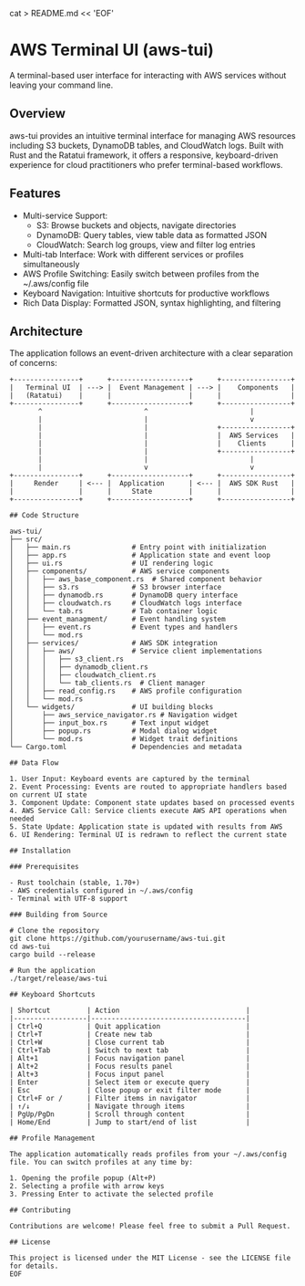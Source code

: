 cat > README.md << 'EOF'
# AWS Terminal UI (aws-tui)

A terminal-based user interface for interacting with AWS services without leaving your command line.

## Overview

aws-tui provides an intuitive terminal interface for managing AWS resources including S3 buckets, DynamoDB tables, and CloudWatch logs. Built with Rust and the Ratatui framework, it offers a responsive, keyboard-driven experience for cloud practitioners who prefer terminal-based workflows.

## Features

- Multi-service Support:
  - S3: Browse buckets and objects, navigate directories
  - DynamoDB: Query tables, view table data as formatted JSON
  - CloudWatch: Search log groups, view and filter log entries
- Multi-tab Interface: Work with different services or profiles simultaneously
- AWS Profile Switching: Easily switch between profiles from the ~/.aws/config file
- Keyboard Navigation: Intuitive shortcuts for productive workflows
- Rich Data Display: Formatted JSON, syntax highlighting, and filtering

## Architecture

The application follows an event-driven architecture with a clear separation of concerns:
```ascii
+----------------+      +-------------------+      +-----------------+
|   Terminal UI  | ---> |  Event Management | ---> |    Components   |
|   (Ratatui)    |      |                   |      |                 |
+----------------+      +-------------------+      +-----------------+
       ^                         ^                         |
       |                         |                         v
       |                         |                 +-----------------+
       |                         |                 |  AWS Services   |
       |                         |                 |    Clients      |
       |                         |                 +-----------------+
       |                         |                         |
       |                         v                         v
+----------------+      +-------------------+      +-----------------+
|     Render     | <--- |  Application      | <--- |  AWS SDK Rust   |
|                |      |     State         |      |                 |
+----------------+      +-------------------+      +-----------------+

## Code Structure

aws-tui/
├── src/
│   ├── main.rs               # Entry point with initialization
│   ├── app.rs                # Application state and event loop
│   ├── ui.rs                 # UI rendering logic
│   ├── components/           # AWS service components
│   │   ├── aws_base_component.rs  # Shared component behavior
│   │   ├── s3.rs             # S3 browser interface
│   │   ├── dynamodb.rs       # DynamoDB query interface
│   │   ├── cloudwatch.rs     # CloudWatch logs interface
│   │   └── tab.rs            # Tab container logic
│   ├── event_managment/      # Event handling system
│   │   ├── event.rs          # Event types and handlers
│   │   └── mod.rs
│   ├── services/             # AWS SDK integration
│   │   ├── aws/              # Service client implementations
│   │   │   ├── s3_client.rs
│   │   │   ├── dynamodb_client.rs
│   │   │   ├── cloudwatch_client.rs
│   │   │   └── tab_clients.rs  # Client manager
│   │   ├── read_config.rs    # AWS profile configuration
│   │   └── mod.rs
│   └── widgets/              # UI building blocks
│       ├── aws_service_navigator.rs # Navigation widget
│       ├── input_box.rs      # Text input widget
│       ├── popup.rs          # Modal dialog widget
│       └── mod.rs            # Widget trait definitions
└── Cargo.toml                # Dependencies and metadata

## Data Flow

1. User Input: Keyboard events are captured by the terminal
2. Event Processing: Events are routed to appropriate handlers based on current UI state
3. Component Update: Component state updates based on processed events
4. AWS Service Call: Service clients execute AWS API operations when needed
5. State Update: Application state is updated with results from AWS
6. UI Rendering: Terminal UI is redrawn to reflect the current state

## Installation

### Prerequisites

- Rust toolchain (stable, 1.70+)
- AWS credentials configured in ~/.aws/config
- Terminal with UTF-8 support

### Building from Source

# Clone the repository
git clone https://github.com/yourusername/aws-tui.git
cd aws-tui
cargo build --release

# Run the application
./target/release/aws-tui

## Keyboard Shortcuts

| Shortcut         | Action                               |
|------------------|--------------------------------------|
| Ctrl+Q           | Quit application                     |
| Ctrl+T           | Create new tab                       |
| Ctrl+W           | Close current tab                    |
| Ctrl+Tab         | Switch to next tab                   |
| Alt+1            | Focus navigation panel               |
| Alt+2            | Focus results panel                  |
| Alt+3            | Focus input panel                    |
| Enter            | Select item or execute query         |
| Esc              | Close popup or exit filter mode      |
| Ctrl+F or /      | Filter items in navigator            |
| ↑/↓              | Navigate through items               |
| PgUp/PgDn        | Scroll through content               |
| Home/End         | Jump to start/end of list            |

## Profile Management

The application automatically reads profiles from your ~/.aws/config file. You can switch profiles at any time by:

1. Opening the profile popup (Alt+P)
2. Selecting a profile with arrow keys
3. Pressing Enter to activate the selected profile

## Contributing

Contributions are welcome! Please feel free to submit a Pull Request.

## License

This project is licensed under the MIT License - see the LICENSE file for details.
EOF